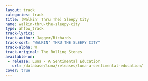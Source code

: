 ```yaml
---
layout: track
categories: track
title: (Walkin' Thru The) Sleepy City
name: walkin-thru-the-sleepy-city
type: ahfow_track
track-lyrics: 
track-author: Jagger/Richards
track-sort: "WALKIN' THRU THE SLEEPY CITY"
track-alpha: W
track-original: The Rolling Stones
available-on:
 - release: Luna - A Sentimental Education
   url: /database/luna/releases/luna-a-sentimental-education/
cover: true
---
```

